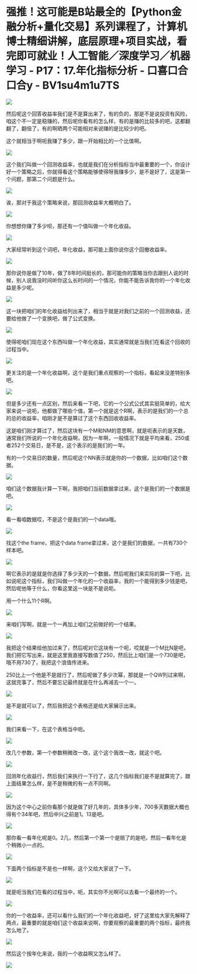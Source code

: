 # 强推！这可能是B站最全的【Python金融分析+量化交易】系列课程了，计算机博士精细讲解，底层原理+项目实战，看完即可就业！人工智能／深度学习／机器学习 - P17：17.年化指标分析 - 口喜口合口合y - BV1su4m1u7TS

![](img/21b04a052b2b965de4b9303dd5952b83_0.png)

然后呢这个回答收益率我们是不是算出来了，有的负的，那是不是说投资有风险，咱这个不一定是稳赚的，然后呢你看有的怎么样，有的是赚的比较多的吧，这都翻翻了，翻倍了，有的啊晒两个可能相对来说赚的是比较少的吧。

这个就相当于啊呃我赚了多少，跟一开始相比的一个比值啊。

![](img/21b04a052b2b965de4b9303dd5952b83_2.png)

这个我们叫做一个回测收益率，也就是我们在分析指标当中最重要的一个，你设计好一个策略之后，你就得看这个策略能够使得呀我赚多少，是不是好了，这是第一个问题，那第二个问题是什么。



![](img/21b04a052b2b965de4b9303dd5952b83_4.png)

诶，那对于我这个策略来说，那回测收益率大概明白了。

![](img/21b04a052b2b965de4b9303dd5952b83_6.png)

你想想你赚了多少呗，那还有一个值叫做一个年化收益。

![](img/21b04a052b2b965de4b9303dd5952b83_8.png)

大家经常听到这个词吧，年化收益，那可能上面你说你这个回撤收益率。

![](img/21b04a052b2b965de4b9303dd5952b83_10.png)

那你说你是做了10年，做了8年时间挺长的，那可能你的策略当你去跟别人说的时候，别人说我没时间听你这么长时间的一个情况，你能不能告诉我你的一个年化收益是多少呢。



![](img/21b04a052b2b965de4b9303dd5952b83_12.png)

这一块把咱们的年化收益给列出来了，相当于就是对我们之前的一个回测收益，还要给他做了一个变换吧，做了公式变换。



![](img/21b04a052b2b965de4b9303dd5952b83_14.png)

使得呢咱们现在这个东西叫做一个年化收益，其实通常就是当我们在看这个回收的过程当中。

![](img/21b04a052b2b965de4b9303dd5952b83_16.png)

更关注的是一个年化收益啊，这个是我们重点观察的一个指标，看起来没差特别多吧。

![](img/21b04a052b2b965de4b9303dd5952b83_18.png)

但是多少还有一点区别，然后来看一下吧，它的一个公式公式其实挺简单的，给大家来说一说呃，他都做了哪些个值，第一个就是这个R啊，表示的是我们的一个总的总的收益率，咱刚才是不是算过了这个东西回收收益率。

这是咱们刚才算过了，然后这块有一个M和NM的意思啊，就是呃表示的是天数，通常我们所说的一个年化收益啊，因为一年啊，一般情况下就是平均来看，250或者252个交易日，是不是，这个表示的是我们的一年。

有的一个交易日的数量，然后呢这个NN表示就是你的一个数据，比如咱们这个数据。

![](img/21b04a052b2b965de4b9303dd5952b83_20.png)

咱们这个数据我计算一下啊，我把咱们当前数据拿过来，这个是我们的一个数据是吧。

![](img/21b04a052b2b965de4b9303dd5952b83_22.png)

看一看咱数据哎，不是这个是我们的一个data哦。

![](img/21b04a052b2b965de4b9303dd5952b83_24.png)

找这个the frame，把这个data frame拿过来，这个是我们的数据，一共有730个样本吧。

![](img/21b04a052b2b965de4b9303dd5952b83_26.png)

啊它表示的是就是你选择了多少天的一个数据，然后呢我们来实际的算一下吧，比如说呃这个指标，我们叫做一个年化的一个收益率，我的一个能得到多少钱是吧，然后呢他等于什么，你看这里这一块是不是说呃。

用一个什么11个R啊。

![](img/21b04a052b2b965de4b9303dd5952b83_28.png)

来咱们写啊，就是一个一再加上咱们之前做好的一个结果。

![](img/21b04a052b2b965de4b9303dd5952b83_30.png)

我把这个结果给他加过来了，然后呢对它这块有一个呃，哎就是一个M比N是吧，我们把它写出来，就是这里我直接写数值了250，然后比上咱们是一个730是吧，哦不用730了，我把这个浪值传进来。

250比上一个他是不是就行了，然后呢做了多少次幂，那就是一个QW列过来啊，这就完事了，然后不要忘记最终就是在什么再减去一个一。



![](img/21b04a052b2b965de4b9303dd5952b83_32.png)

是不是就可以了，然后我把这个表格还是给大家展示出来。

![](img/21b04a052b2b965de4b9303dd5952b83_34.png)

我们来看一下，在这个表格当中呃。

![](img/21b04a052b2b965de4b9303dd5952b83_36.png)

改几个参数，第一个参数稍微改一改，这个这个我改一改，就这个吧。

![](img/21b04a052b2b965de4b9303dd5952b83_38.png)

回测年化收益行，然后我们来执行一下行了，这几个指标我们是不是就算完了，跟上面结果怎么样，是不是稍微的有一点不同啊。



![](img/21b04a052b2b965de4b9303dd5952b83_40.png)

因为这个中心之前你看那个就是做了好几年的，具体多少年，700多天数据大概也得有个34年吧，然后中兴之前是1。13是吧。



![](img/21b04a052b2b965de4b9303dd5952b83_42.png)

那你看一看年化呢是0。2几，然后第一个第一个是赔了的是吧，然后一看年化是个稍微小一点的。

![](img/21b04a052b2b965de4b9303dd5952b83_44.png)

下面两个指标是不是也一样啊，这个又给大家说了一下。

![](img/21b04a052b2b965de4b9303dd5952b83_46.png)

就是呃当我们在看的过程当中，呃，其实你不光啊可以去看一个最终的一个。

![](img/21b04a052b2b965de4b9303dd5952b83_48.png)

你的一个收益率，还可以看什么我们的一个年化收益吧，好了这里给大家先解释了两点，最重要的就是咱们这个收益来说啊，你要观察的最重要的两个指标，最终我怎么地了。



![](img/21b04a052b2b965de4b9303dd5952b83_50.png)

然后这个按年化来说，我的一个收益啊又怎么样了。

![](img/21b04a052b2b965de4b9303dd5952b83_52.png)